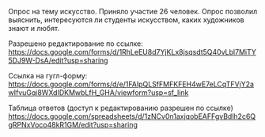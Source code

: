 Опрос на тему искусство.
Приняло участие 26 человек. Опрос позволил выяснить, интересуются ли студенты искусством, каких художников знают и любят. 

Разрешено редактирование по ссылке: https://docs.google.com/forms/d/1RhLeEU8d7YjKLx8jsqsdt5Q40vLbl7MiTY5DJ9W-DsA/edit?usp=sharing

Ссылка на гугл-форму: https://docs.google.com/forms/d/e/1FAIpQLSfFMFKFEH4wE7eLCqTFVjY2awIfvuGqi8WXdIDKMwbLfH_GHA/viewform?usp=sf_link

Таблица ответов (доступ к редактированию разрешен по ссылке) https://docs.google.com/spreadsheets/d/1zNCv0n1axjqobEAFFgvBdlh2c6QgRPNxVoco48kR1GM/edit?usp=sharing 

